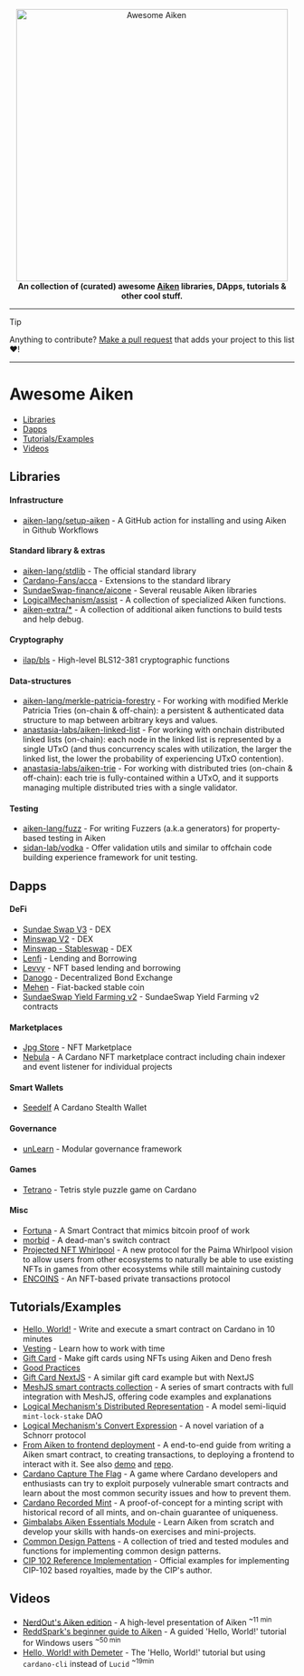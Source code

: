 <p align="center">
    <img src=".github/awesome-aiken.png" alt="Awesome Aiken" width="480"/>
    <br/>
    <strong>An collection of (curated) awesome <a href="https://aiken-lang.org" alt="aiken-lang.org"/>Aiken</a> libraries, DApps, tutorials & other cool stuff.</strong>
</p>

---

> [!TIP]
>
> Anything to contribute? [Make a pull request](https://github.com/aiken-lang/awesome-aiken/pulls) that adds your project to this list :heart:!

---

# Awesome Aiken

- [Libraries](#Libraries)
- [Dapps](#Dapps)
- [Tutorials/Examples](#tutorialsexamples)
- [Videos](#Videos)

## Libraries

#### Infrastructure

- [aiken-lang/setup-aiken](https://github.com/aiken-lang/setup-aiken) - A GitHub action for installing and using Aiken in Github Workflows

#### Standard library & extras 

- [aiken-lang/stdlib](https://github.com/aiken-lang/stdlib) - The official standard library
- [Cardano-Fans/acca](https://github.com/Cardano-Fans/acca) - Extensions to the standard library
- [SundaeSwap-finance/aicone](https://github.com/SundaeSwap-finance/aicone) - Several reusable Aiken libraries
- [LogicalMechanism/assist](https://github.com/logicalmechanism/assist) - A collection of specialized Aiken functions.
- [aiken-extra/*](https://github.com/aiken-extra) - A collection of additional aiken functions to build tests and help debug.

#### Cryptography 

- [ilap/bls](https://github.com/ilap/bls) - High-level BLS12-381 cryptographic functions 

#### Data-structures

- [aiken-lang/merkle-patricia-forestry](https://github.com/aiken-lang/merkle-patricia-forestry) - For working with modified Merkle Patricia Tries (on-chain & off-chain): a persistent & authenticated data structure to map between arbitrary keys and values.
- [anastasia-labs/aiken-linked-list](https://github.com/Anastasia-Labs/aiken-linked-list) - For working with onchain distributed linked lists (on-chain): each node in the linked list is represented by a single UTxO (and thus concurrency scales with utilization, the larger the linked list, the lower the probability of experiencing UTxO contention).
- [anastasia-labs/aiken-trie](https://github.com/Anastasia-Labs/aiken-trie) - For working with distributed tries (on-chain & off-chain): each trie is fully-contained within a UTxO, and it supports managing multiple distributed tries with a single validator.
  
#### Testing

- [aiken-lang/fuzz](https://github.com/aiken-lang/fuzz) - For writing Fuzzers (a.k.a generators) for property-based testing in Aiken 
- [sidan-lab/vodka](https://github.com/sidan-lab/vodka) - Offer validation utils and similar to offchain code building experience framework for unit testing.

## Dapps

#### DeFi

- [Sundae Swap V3](https://github.com/SundaeSwap-finance/sundae-contracts) - DEX
- [Minswap V2](https://github.com/minswap/minswap-dex-v2) - DEX
- [Minswap - Stableswap](https://github.com/minswap/minswap-stableswap) - DEX
- [Lenfi](https://github.com/lenfiLabs/lenfi-smart-contracts) - Lending and Borrowing
- [Levvy](https://levvy.fi/) - NFT based lending and borrowing
- [Danogo](https://danogo.io/) - Decentralized Bond Exchange
- [Mehen](https://mehen.io) - Fiat-backed stable coin
- [SundaeSwap Yield Farming v2](https://github.com/SundaeSwap-finance/sundae-yield-v2) - SundaeSwap Yield Farming v2 contracts

#### Marketplaces

- [Jpg Store](https://github.com/jpg-store/contracts-v3) - NFT Marketplace
- [Nebula](https://github.com/spacebudz/nebula/tree/main/contract/src/nebula) - A Cardano NFT marketplace contract including chain indexer and event listener for individual projects

#### Smart Wallets

- [Seedelf](https://github.com/logical-mechanism/Seedelf-Wallet) A Cardano Stealth Wallet

#### Governance

- [unLearn](https://github.com/Astodialo/unLearn) - Modular governance framework

#### Games

- [Tetrano](https://tetrano.net) - Tetris style puzzle game on Cardano

#### Misc

- [Fortuna](https://github.com/cardano-miners/fortuna) - A Smart Contract that mimics bitcoin proof of work
- [morbid](https://github.com/ariady-putra/morbid) - A dead-man's switch contract
- [Projected NFT Whirlpool](https://github.com/dcSpark/projected-nft-whirlpool) - A new protocol for the Paima Whirlpool vision to allow users from other ecosystems to naturally be able to use existing NFTs in games from other ecosystems while still maintaining custody
- [ENCOINS](https://github.com/encryptedcoins/encoins-core-aiken) - An NFT-based private transactions protocol

## Tutorials/Examples

- [Hello, World!](https://aiken-lang.org/example--hello-world) - Write and execute a smart contract on Cardano in 10 minutes
- [Vesting](https://aiken-lang.org/example--vesting/mesh) - Learn how to work with time
- [Gift Card](https://aiken-lang.org/example--gift-card) - Make gift cards using NFTs using Aiken and Deno fresh
- [Good Practices](https://github.com/francolq/aiken-good-practices)
- [Gift Card NextJS](https://github.com/adalicious/aiken-gift-card) - A similar gift card example but with NextJS
- [MeshJS smart contracts collection](https://github.com/MeshJS/mesh/tree/main/packages/mesh-contract/src) - A series of smart contracts  with full integration with MeshJS, offering code examples and explanations
- [Logical Mechanism's Distributed Representation](https://github.com/logicalmechanism/distributed_representation) - A model semi-liquid `mint-lock-stake` DAO
- [Logical Mechanism's Convert Expression](https://github.com/logicalmechanism/convert-expression) - A novel variation of a Schnorr protocol
- [From Aiken to frontend deployment](https://meshjs.dev/guides/aiken) - A end-to-end guide from writing a Aiken smart contract, to creating transactions, to deploying a frontend to interact with it. See also [demo](https://aiken-next-ts-template.vercel.app/) and [repo](https://github.com/MeshJS/aiken-next-ts-template).
- [Cardano Capture The Flag](https://github.com/vacuumlabs/cardano-ctf) - A game where Cardano developers and enthusiasts can try to exploit purposely vulnerable smart contracts and learn about the most common security issues and how to prevent them.
- [Cardano Recorded Mint](https://github.com/keyan-m/cardano-recorded-mint) - A proof-of-concept for a minting script with historical record of all mints, and on-chain guarantee of uniqueness.
- [Gimbalabs Aiken Essentials Module](https://plutuspbl.io/modules/303/slts) - Learn Aiken from scratch and develop your skills with hands-on exercises and mini-projects.
- [Common Design Pattens](https://github.com/Anastasia-Labs/aiken-design-patterns) - A collection of tried and tested modules and functions for implementing common design patterns.
- [CIP 102 Reference Implementation](https://github.com/SamDelaney/CIP_102_Reference) - Official examples for implementing CIP-102 based royalties, made by the CIP's author.

## Videos

- [NerdOut's Aiken edition](https://www.youtube.com/watch?v=9wbQ33uzwsc&pp=ygUNQWlrZW4gY2FyZGFubw%3D%3D) - A high-level presentation of Aiken <sup> ~11 min</sup>
- [ReddSpark's beginner guide to Aiken](https://www.youtube.com/watch?v=-H5llvQdpRw&pp=ygUPcmVkZHNwYXJrIGFpa2Vu) - A guided 'Hello, World!' tutorial for Windows users <sup> ~50 min</sup>
- [Hello, World! with Demeter](https://twitter.com/i/status/1652846950251732993) - The 'Hello, World!' tutorial but using `cardano-cli` instead of `Lucid` <sup> ~19min</sup>
